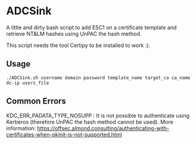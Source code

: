 # ADCSink
A little and dirty bash script to add ESC1 on a certificate template and retrieve NT&amp;LM hashes using UnPAC the hash method. 

This script needs the tool Certipy to be installed to work :). 

## Usage 

	./ADCSink.sh username domain password template_name target_ca ca_name dc-ip users_file  


## Common Errors 

KDC_ERR_PADATA_TYPE_NOSUPP : It is not possible to authenticate using Kerberos (therefore UnPAC the hash method cannot be used). More information: https://offsec.almond.consulting/authenticating-with-certificates-when-pkinit-is-not-supported.html 

